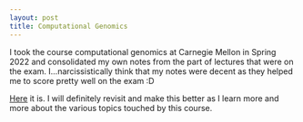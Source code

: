 ```yaml
---
layout: post
title: Computational Genomics
---
```


I took the course computational genomics at Carnegie Mellon in Spring 2022 and consolidated my own notes from the part of lectures that were on the exam. 
I...narcissistically think that my notes were decent as they helped me to score pretty well on the exam :D

[Here](../documents/510notes.pdf) it is.
I will definitely revisit and make this better as I learn more and more about the various topics touched by this course.